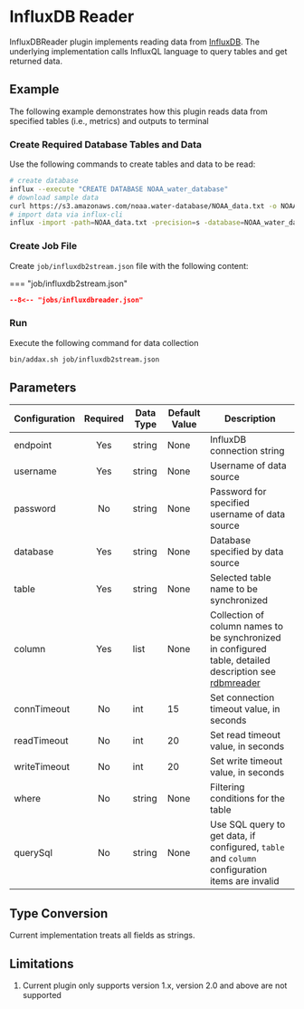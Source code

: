 # InfluxDB Reader

InfluxDBReader plugin implements reading data from [InfluxDB](https://www.influxdata.com). The underlying implementation calls InfluxQL language to query tables and get returned data.

## Example

The following example demonstrates how this plugin reads data from specified tables (i.e., metrics) and outputs to terminal

### Create Required Database Tables and Data

Use the following commands to create tables and data to be read:

```bash
# create database
influx --execute "CREATE DATABASE NOAA_water_database"
# download sample data
curl https://s3.amazonaws.com/noaa.water-database/NOAA_data.txt -o NOAA_data.txt
# import data via influx-cli
influx -import -path=NOAA_data.txt -precision=s -database=NOAA_water_database
```

### Create Job File

Create `job/influxdb2stream.json` file with the following content:

=== "job/influxdb2stream.json"

```json
--8<-- "jobs/influxdbreader.json"
```

### Run

Execute the following command for data collection

```bash
bin/addax.sh job/influxdb2stream.json
```

## Parameters

| Configuration | Required | Data Type | Default Value | Description                                                                        |
| :------------ | :------: | --------- | ------------- | ---------------------------------------------------------------------------------- |
| endpoint      | Yes      | string    | None          | InfluxDB connection string                                                         |
| username      | Yes      | string    | None          | Username of data source                                                            |
| password      | No       | string    | None          | Password for specified username of data source                                     |
| database      | Yes      | string    | None          | Database specified by data source                                                  |
| table         | Yes      | string    | None          | Selected table name to be synchronized                                             |
| column        | Yes      | list      | None          | Collection of column names to be synchronized in configured table, detailed description see [rdbmreader][1] |
| connTimeout   | No       | int       | 15            | Set connection timeout value, in seconds                                           |
| readTimeout   | No       | int       | 20            | Set read timeout value, in seconds                                                 |
| writeTimeout  | No       | int       | 20            | Set write timeout value, in seconds                                                |
| where         | No       | string    | None          | Filtering conditions for the table                                                 |
| querySql      | No       | string    | None          | Use SQL query to get data, if configured, `table` and `column` configuration items are invalid |

## Type Conversion

Current implementation treats all fields as strings.

## Limitations

1. Current plugin only supports version 1.x, version 2.0 and above are not supported

[1]: ../rdbmsreader